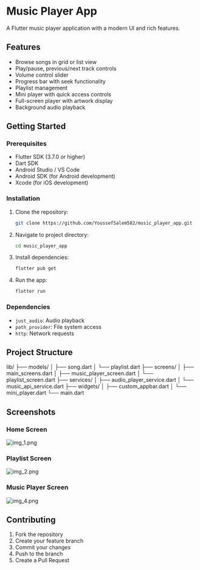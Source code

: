 # Music Player App

A Flutter music player application with a modern UI and rich features.

## Features

- Browse songs in grid or list view
- Play/pause, previous/next track controls
- Volume control slider
- Progress bar with seek functionality
- Playlist management
- Mini player with quick access controls
- Full-screen player with artwork display
- Background audio playback

## Getting Started

### Prerequisites

- Flutter SDK (3.7.0 or higher)
- Dart SDK
- Android Studio / VS Code
- Android SDK (for Android development)
- Xcode (for iOS development)

### Installation

1. Clone the repository:
    ```bash
    git clone https://github.com/YoussefSalem582/music_player_app.git
    ```

2. Navigate to project directory:
    ```bash
    cd music_player_app
    ```

3. Install dependencies:
    ```bash
    flutter pub get
    ```

4. Run the app:
    ```bash
    flutter run
    ```

### Dependencies

- `just_audio`: Audio playback
- `path_provider`: File system access
- `http`: Network requests

## Project Structure

lib/
├── models/
│   ├── song.dart
│   └── playlist.dart
├── screens/
│   ├── main_screens.dart
│   ├── music_player_screen.dart
│   └── playlist_screen.dart
├── services/
│   ├── audio_player_service.dart
│   └── music_api_service.dart
├── widgets/
│   ├── custom_appbar.dart
│   └── mini_player.dart
└── main.dart

## Screenshots

### Home Screen
![img_1.png](img_1.png)

### Playlist Screen
![img_2.png](img_2.png)

### Music Player Screen
![img_4.png](img_4.png)

## Contributing

1. Fork the repository
2. Create your feature branch
3. Commit your changes
4. Push to the branch
5. Create a Pull Request

